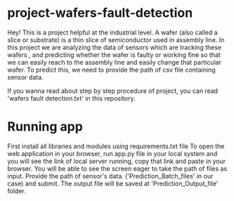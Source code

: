 # project-wafers-fault-detection
Hey! This is a project helpful at the industrial level.
A wafer (also called a slice or substrate) is a thin slice of semiconductor used in assembly line.
In this project we are analyzing the data of sensors which are tracking these wafers , and predicting whether the wafer is faulty or working fine so that we can easily reach to the assembly line and easily change that particular wafer.
To predict this, we need to provide the path of csv file containing sensor data.


If you wanna read about step by step procedure of project, you can read 'wafers fault detection.txt' in this repository.


# Running app
First install all libraries and modules using requirements.txt file
To open the web application in your browser, run app.py file in your local system and you will see the link of local server running, copy that link and paste in your browser.
You will be able to see the screen eager to take the path of files as input.
Provide the path of sensor's data. ('Prediction_Batch_files' in our case) and submit.
The output file will be saved at 'Prediction_Output_file' folder.

